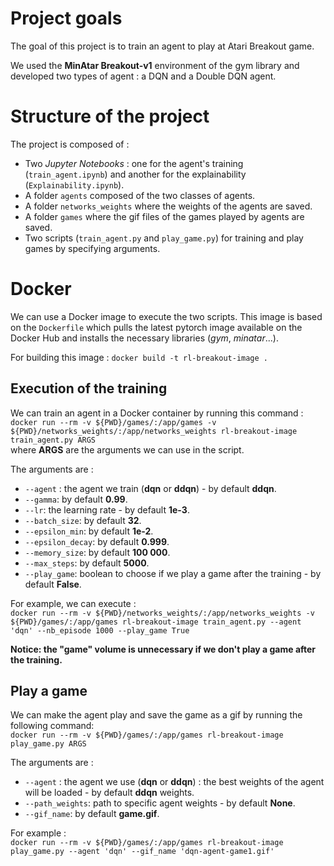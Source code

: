 # Project goals

The goal of this project is to train an agent to play at Atari Breakout game.

We used  the **MinAtar Breakout-v1** environment of the gym library and developed two types of agent : a DQN and a Double DQN agent. 

# Structure of the project
The project is composed of :
* Two *Jupyter Notebooks* : one for the agent's training (`train_agent.ipynb`) and another for the explainability (`Explainability.ipynb`).
* A folder `agents` composed of the two classes of agents.
* A folder `networks_weights` where the weights of the agents are saved.
* A folder `games` where the gif files of the games played by agents are saved.
* Two scripts (`train_agent.py` and `play_game.py`) for training and play games by specifying arguments. 


# Docker

We can use a Docker image to execute the two scripts. This image is based on the `Dockerfile` which pulls the latest pytorch image available on the Docker Hub and installs the necessary libraries (*gym*, *minatar*...).

For building this image : `docker build -t rl-breakout-image .`

## Execution of the training 
We can train an agent in a Docker container by running this command :   
```docker run --rm -v ${PWD}/games/:/app/games -v ${PWD}/networks_weights/:/app/networks_weights rl-breakout-image train_agent.py ARGS```  
where **ARGS** are the arguments we can use in the script.

The arguments are : 
* `--agent` : the agent we train (**dqn** or **ddqn**) - by default **ddqn**.
* `--gamma`: by default **0.99**.
* `--lr`: the learning rate - by default **1e-3**.
* `--batch_size`: by default **32**.
* `--epsilon_min`: by default **1e-2**.
* `--epsilon_decay`: by default **0.999**.
* `--memory_size`: by default **100 000**.
* `--max_steps`: by default **5000**.
* `--play_game`: boolean to choose if we play a game after the training - by default **False**.

For example, we can execute :  
```docker run --rm -v ${PWD}/networks_weights/:/app/networks_weights -v ${PWD}/games/:/app/games rl-breakout-image train_agent.py --agent 'dqn' --nb_episode 1000 --play_game True```

**Notice: the "game" volume is unnecessary if we don't play a game after the training.**


## Play a game
We can make the agent play and save the game as a gif by running the following command:  
```docker run --rm -v ${PWD}/games/:/app/games rl-breakout-image play_game.py ARGS```

The arguments are :
* `--agent` : the agent we use (**dqn** or **ddqn**) : the best weights of the agent will be loaded - by default **ddqn** weights.
* `--path_weights`: path to specific agent weights - by default **None**.
* `--gif_name`: by default **game.gif**.


For example :  
```docker run --rm -v ${PWD}/games/:/app/games rl-breakout-image play_game.py --agent 'dqn' --gif_name 'dqn-agent-game1.gif'```
